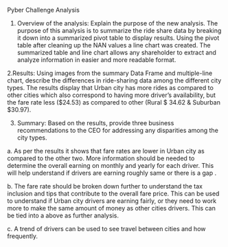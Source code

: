 Pyber Challenge Analysis
   
 1. Overview of the analysis: Explain the purpose of the new analysis.
The purpose of this analysis is to summarize the ride share data by breaking it down into a      summarized pivot table to display results. Using the pivot table after cleaning up     the NAN values a line chart was created. The summarized table and line chart allows any shareholder to extract and analyze information in easier and more readable format. 

2.Results: Using images from the summary Data Frame and multiple-line chart, describe the differences in ride-sharing data among the different city types.
The results display that Urban city has more rides as compared to other cities which also correspond to having more driver’s availability, but the fare rate less ($24.53) as compared to other (Rural $ 34.62 & Suburban $30.97). 


3. Summary: Based on the results, provide three business recommendations to the CEO for addressing any disparities among the city types.

a. As per the results it shows that fare rates are lower in Urban city as compared to the other two. More information should be needed to determine the overall earning on monthly and yearly for each driver. This will help understand if drivers are earning roughly same or there is a gap .

b. The fare rate should be broken down further to understand the tax inclusion and tips that contribute to the overall fare price. This can be used to understand if Urban city drivers are earning fairly, or they need to work more to make the same amount of money as other  cities drivers. This can be tied into a above as further analysis. 

c. A trend of drivers can be used to see travel between cities and how frequently.



